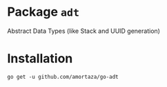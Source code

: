 # Package `adt`
Abstract Data Types (like Stack and UUID generation)

# Installation
`go get -u github.com/amortaza/go-adt`
